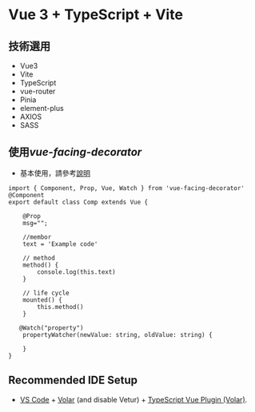 # Vue 3 + TypeScript + Vite

## 技術選用
* Vue3
* Vite
* TypeScript
* vue-router
* Pinia
* element-plus
* AXIOS
* SASS

## 使用*vue-facing-decorator*

- 基本使用，請參考[說明](https://facing-dev.github.io/vue-facing-decorator/#/?id=information)
```
import { Component, Prop, Vue, Watch } from 'vue-facing-decorator'
@Component
export default class Comp extends Vue {

    @Prop
    msg="";
    
    //membor
    text = 'Example code'

    // method
    method() {
        console.log(this.text)
    }

    // life cycle
    mounted() {
        this.method()
    }

   @Watch("property")
    propertyWatcher(newValue: string, oldValue: string) {

    }
}
```
## Recommended IDE Setup

- [VS Code](https://code.visualstudio.com/) + [Volar](https://marketplace.visualstudio.com/items?itemName=Vue.volar) (and disable Vetur) + [TypeScript Vue Plugin (Volar)](https://marketplace.visualstudio.com/items?itemName=Vue.vscode-typescript-vue-plugin).
